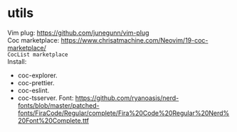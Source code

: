 # utils
Vim plug: https://github.com/junegunn/vim-plug<br/>
Coc marketplace: https://www.chrisatmachine.com/Neovim/19-coc-marketplace/<br/>
`CocList marketplace`<br/>
Install:
- coc-explorer.
- coc-prettier.
- coc-eslint.
- coc-tsserver.
Font: https://github.com/ryanoasis/nerd-fonts/blob/master/patched-fonts/FiraCode/Regular/complete/Fira%20Code%20Regular%20Nerd%20Font%20Complete.ttf
